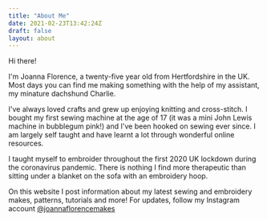 ```yaml
---
title: "About Me"
date: 2021-02-23T13:42:24Z
draft: false
layout: about
---
```

<p class="p-heading">Hi there!</p>

<p class="separator">I'm Joanna Florence, a twenty-five year old from Hertfordshire in the UK. Most days you can find me making something with the help of my assistant, my minature dachshund Charlie.

I've always loved crafts and grew up enjoying knitting and cross-stitch. I bought my first sewing machine at the age of 17 (it was a mini John Lewis machine in bubblegum pink!) and I've been hooked on sewing ever since. I am largely self taught and have learnt a lot through wonderful online resources.

I taught myself to embroider throughout the first 2020 UK lockdown during the coronavirus pandemic. There is nothing I find more therapeutic than sitting under a blanket on the sofa with an embroidery hoop.

On this website I post information about my latest sewing and embroidery makes, patterns, tutorials and more! For updates, follow my Instagram account <a href="https://www.instagram.com/joannaflorencemakes">@joannaflorencemakes</a>




</p>


